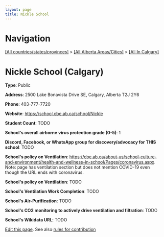 ```yaml
---
layout: page
title: Nickle School
---
```

# Navigation

[[All countries/states/provinces]](../../..) > [[All Alberta Areas/Cities]](../..) > [[All In Calgary]](..)

# Nickle School (Calgary)

**Type**: Public

**Address**: 2500 Lake Bonavista Drive SE, Calgary, Alberta T2J 2Y6

**Phone**: 403-777-7720

**Website**: <https://school.cbe.ab.ca/school/Nickle>

**Student Count**: TODO

**School's overall airborne virus protection grade (0-5)**: 1

**Discord, Facebook, or WhatsApp group for discovery/advocacy for THIS school**: TODO

**School's policy on Ventilation**: <https://cbe.ab.ca/about-us/school-culture-and-environment/health-and-wellness-in-school/Pages/coronavirus.aspx>. Note: page has ventilation section but does not mention COVID-19 even though the URL ends with coronavirus.

**School's policy on Ventilation**: TODO

**School's Ventilation Work Completion**: TODO

**School's Air-Purification**: TODO

**School's CO2 monitoring to actively drive ventilation and filtration**: TODO

**School's Wikidata URL**: TODO


[Edit this page](https://github.com/ventilate-schools/AB/edit/main/./Calgary/Nickle_School.md). See also [rules for contribution](../../../contribution-rules/)